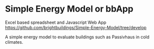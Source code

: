 # Simple Energy Model or bbApp

Excel based spreadsheet and Javascript Web App https://github.com/brightbuildings/Simple-Energy-Model/tree/develop 

A simple energy model to evaluate buildings such as Passivhaus in cold climates.
